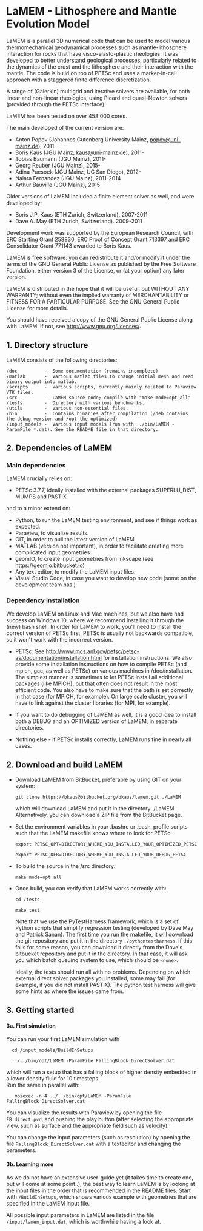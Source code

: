 # LaMEM - Lithosphere and Mantle Evolution Model

LaMEM is a parallel 3D numerical code that can be used to model various thermomechanical 
geodynamical processes such as mantle-lithosphere interaction for rocks 
that have visco-elasto-plastic rheologies. It was developed to better understand geological 
processes, particularly related to the dynamics of the crust and the lithosphere and their 
interaction with the mantle. The code is build on top of PETSc and uses a marker-in-cell 
approach with a staggered finite difference discretization. 

A range of (Galerkin) multigrid and iterative solvers are 
available, for both linear and non-linear rheologies, using Picard and 
quasi-Newton solvers (provided through the PETSc interface).

LaMEM has been tested on over 458'000 cores.

The main developed of the current version are:
  * Anton Popov       (Johannes Gutenberg University Mainz, popov@uni-mainz.de), 2011-
  * Boris Kaus        (JGU Mainz, kaus@uni-mainz.de), 2011-
  * Tobias Baumann    (JGU Mainz), 2011-
  * Georg Reuber      (JGU Mainz), 2015-	
  * Adina Puesoek     (JGU Mainz, UC San Diego), 2012-
  * Naiara Fernandez  (JGU Mainz), 2011-2014
  * Arthur Bauville   (JGU Mainz), 2015

Older versions of LaMEM included a finite element solver as well, 
and were developed by:
  * Boris J.P. Kaus (ETH Zurich, Switzerland). 2007-2011
  * Dave A. May     (ETH Zurich, Switzerland). 2009-2011

Development work was supported by the European Research Council, 
with ERC Starting Grant 258830, ERC Proof of Concept Grant 713397 and ERC Consolidator Grant 771143 awarded to Boris Kaus. 

LaMEM is free software: you can redistribute it and/or modify
it under the terms of the GNU General Public License as published
by the Free Software Foundation, either version 3 of the License,
or (at your option) any later version.

LaMEM is distributed in the hope that it will be useful,
but WITHOUT ANY WARRANTY; without even the implied warranty of
MERCHANTABILITY or FITNESS FOR A PARTICULAR PURPOSE.
See the GNU General Public License for more details.

You should have received a copy of the GNU General Public License
along with LaMEM. If not, see <http://www.gnu.org/licenses/>.

## 1. Directory structure
LaMEM consists of the following directories:
```
/doc          -  Some documentation (remains incomplete)
/matlab       -  Various matlab files to change initial mesh and read binary output into matlab.
/scripts      -	 Various scripts, currently mainly related to Paraview VTK files.
/src          -	 LaMEM source code; compile with "make mode=opt all"
/tests        -	 Directory with various benchmarks. 
/utils        -	 Various non-essential files.
/bin          -  Contains binaries after compilation (/deb contains the debug version and /opt the optimized)
/input_models -  Various input models (run with ../bin/LaMEM -ParamFile *.dat). See the README file in that directory.
```

## 2. Dependencies of LaMEM

### Main dependencies
LaMEM crucially relies on:

  * PETSc 3.7.7, ideally installed with the external packages SUPERLU_DIST, MUMPS and PASTIX

and to a minor extend on:

  * Python, to run the LaMEM testing environment, and see if things work as expected. 
  * Paraview, to visualize results.
  * GIT, in order to pull the latest version of LaMEM
  * MATLAB (version not important), in order to facilitate creating more complicated input geometries
  * geomIO, to create input geometries from Inkscape (see https://geomio.bitbucket.io) 
  * Any text editor, to modify the LaMEM input files. 
  * Visual Studio Code, in case you want to develop new code (some on the development team has )

### Dependency installation
We develop LaMEM on Linux and Mac machines, but we also have had success on Windows 10, where we recommend installing it through the (new) bash shell. In order for LaMEM to work, you'll need to install the correct version of PETSc first. PETSc is usually not backwards compatible, so it won't work with the incorrect version.  

* PETSc: 
     See http://www.mcs.anl.gov/petsc/petsc-as/documentation/installation.html
     for installation instructions. We also provide some installation instructions on how to compile 
     PETSc (and mpich, gcc, as well as PETSc) on various machines in /doc/installation. The simplest manner is sometimes to let PETSc install all additional packages (like MPICH), but that often does not result in the most efficient code. You also have to make sure that the path is set correctly in that case (for MPICH, for example). On large scale cluster, you will have to link against the cluster libraries (for MPI, for example).

* If you want to do debugging of LaMEM as well, it is a good idea to install both a DEBUG and an OPTIMIZED version of LaMEM, in separate directories.

* Nothing else - if PETSc installs correctly, LaMEM runs fine in nearly all cases.

	
## 2. Download and build LaMEM
- Download LaMEM from BitBucket, preferable by using GIT on your system:

    ```
    git clone https://bkaus@bitbucket.org/bkaus/lamem.git ./LaMEM
    ```

   which will download LaMEM and put it in the directory ./LaMEM. Alternatively, you can download a ZIP file from the BitBucket page. 

- Set the environment variables in your .bashrc or .bash_profile scripts such that the LaMEM makefile knows where to look for PETSc:
  
    ```
    export PETSC_OPT=DIRECTORY_WHERE_YOU_INSTALLED_YOUR_OPTIMIZED_PETSC

    export PETSC_DEB=DIRECTORY_WHERE_YOU_INSTALLED_YOUR_DEBUG_PETSC 
    ```

- To build the source in the /src directory:

     ```
     make mode=opt all 
     ```

- Once build, you can verify that LaMEM works correctly with:

     ```  
     cd /tests

     make test
    ```

  Note that we use the PyTestHarness framework, which is a set of Python scripts that simplify regression testing (developed by Dave May and Patrick Sanan). The first time you run the makefile, it will download the git repository and put it in the directory ```./pythontestharness```. If this fails for some reason, you can download it directly from the Dave's bitbucket repository and put it in the directory. In that case, it will ask you which batch queuing system to use, which should be ```<none>```.	

  Ideally, the tests should run all with no problems. Depending on which external direct solver packages you installed, some may fail (for example, if you did not install PASTIX). The python test harness will give some hints as where the issues came from.  

## 3. Getting started
#### 3a. First simulation
  You can run your first LaMEM simulation with 

  ``` 
    cd /input_models/BuildInSetups

    ../../bin/opt/LaMEM -ParamFile FallingBlock_DirectSolver.dat
  ```
  
  which will run a setup that has a falling block of higher density embedded in a lower density fluid for 10 timesteps.  
  Run the same in parallel with:
  
  ``` 
     mpiexec -n 4 ../../bin/opt/LaMEM -ParamFile FallingBlock_DirectSolver.dat
  ```

  You can visualize the results with Paraview by opening the file ```FB_direct.pvd```, and pushing the play button (after selecting the appropriate view, such as surface and the appropriate field such as velocity).
  
  You can change the input parameters (such as resolution) by opening the file ```FallingBlock_DirectSolver.dat``` with a texteditor and changing the parameters.

#### 3b. Learning more
 As we do not have an extensive user-guide yet (it takes time to create one, but will come at some point..), the best way to learn LaMEM is by looking at the input files in the order that is recommended in the README files. Start with ```/BuildInSetups```, which shows various example with geometries that are specified in the LaMEM input file. 

All possible input parameters in LaMEM are listed in the file ```/input/lamem_input.dat```, which is worthwhile having a look at.
